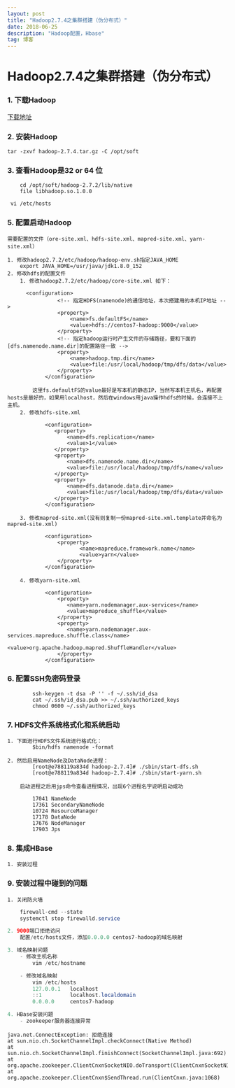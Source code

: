 ```yaml
---
layout: post
title: "Hadoop2.7.4之集群搭建（伪分布式）"
date: 2018-06-25 
description: "Hadoop配置，Hbase"
tag: 博客 
--- 
```


# Hadoop2.7.4之集群搭建（伪分布式）
### 1. 下载Hadoop

[下载地址](http://hadoop.apache.org/releases.html)

### 2. 安装Hadoop
	tar -zxvf hadoop-2.7.4.tar.gz -C /opt/soft
### 3. 查看Hadoop是32 or 64 位
```
	cd /opt/soft/hadoop-2.7.2/lib/native
	file libhadoop.so.1.0.0
```
	 vi /etc/hosts
### 5. 配置启动Hadoop
	需要配置的文件（ore-site.xml、hdfs-site.xml、mapred-site.xml、yarn-site.xml）

	1. 修改hadoop2.7.2/etc/hadoop/hadoop-env.sh指定JAVA_HOME
		export JAVA_HOME=/usr/java/jdk1.8.0_152
	2. 修改hdfs的配置文件
		1. 修改hadoop2.7.2/etc/hadoop/core-site.xml 如下：
```
      <configuration>
				<!-- 指定HDFS(namenode)的通信地址，本次搭建用的本机IP地址 -->
				<property>
					<name>fs.defaultFS</name>
					<value>hdfs://centos7-hadoop:9000</value>
				</property>
				<!-- 指定hadoop运行时产生文件的存储路径，要和下面的[dfs.namenode.name.dir]的配置路径一致 -->
				<property>
					<name>hadoop.tmp.dir</name>
					<value>file:/usr/local/hadoop/tmp/dfs/data</value>
				</property>
			</configuration>
```
			这里fs.defaultFS的value最好是写本机的静态IP，当然写本机主机名，再配置hosts是最好的，如果用localhost，然后在windows用java操作hdfs的时候，会连接不上主机。
		2. 修改hdfs-site.xml
```
			<configuration>
			   <property>
				   <name>dfs.replication</name>
				   <value>1</value>
			   </property>
			   <property>
				   <name>dfs.namenode.name.dir</name>
				   <value>file:/usr/local/hadoop/tmp/dfs/name</value>
			   </property>
			   <property>
				   <name>dfs.datanode.data.dir</name>
				   <value>file:/usr/local/hadoop/tmp/dfs/data</value>
			   </property>
			</configuration>
```
		3. 修改mapred-site.xml(没有则复制一份mapred-site.xml.template并命名为mapred-site.xml)
```
			<configuration>  
				<property>     
					   <name>mapreduce.framework.name</name>   
					   <value>yarn</value>      
				</property>  
			</configuration>
```
		4. 修改yarn-site.xml  
```
			<configuration>  
    			<property>  
				   <name>yarn.nodemanager.aux-services</name>  
				   <value>mapreduce_shuffle</value>  
				</property>  
				<property>  
				   <name>yarn.nodemanager.aux-services.mapreduce.shuffle.class</name>  
				   <value>org.apache.hadoop.mapred.ShuffleHandler</value>  
				</property>  
			</configuration>  
```
### 6. 配置SSH免密码登录
```
		ssh-keygen -t dsa -P '' -f ~/.ssh/id_dsa
		cat ~/.ssh/id_dsa.pub >> ~/.ssh/authorized_keys
		chmod 0600 ~/.ssh/authorized_keys
```
### 7. HDFS文件系统格式化和系统启动
	1. 下面进行HDFS文件系统进行格式化：
			$bin/hdfs namenode -format
	
	2. 然后启用NameNode及DataNode进程：
			[root@e788119a834d hadoop-2.7.4]# ./sbin/start-dfs.sh
			[root@e788119a834d hadoop-2.7.4]# ./sbin/start-yarn.sh
	
		启动进程之后用jps命令查看进程情况，出现6个进程名字说明启动成功
```
		17041 NameNode
		17361 SecondaryNameNode
		10724 ResourceManager
		17178 DataNode
		17676 NodeManager
		17903 Jps
```

### 8. 集成HBase
	1. 安装过程


### 9. 安装过程中碰到的问题
	1. 关闭防火墙

```java
	firewall-cmd --state
	systemctl stop firewalld.service

2. 9000端口拒绝访问
	配置/etc/hosts文件，添加0.0.0.0 centos7-hadoop的域名映射

3. 域名映射问题
	- 修改主机名称
		vim /etc/hostname

	- 修改域名映射
		vim /etc/hosts
		127.0.0.1   localhost
		::1         localhost.localdomain
		0.0.0.0     centos7-hadoop

4. HBase安装问题
	- zookeeper服务器连接异常

```
```
java.net.ConnectException: 拒绝连接
at sun.nio.ch.SocketChannelImpl.checkConnect(Native Method)
at sun.nio.ch.SocketChannelImpl.finishConnect(SocketChannelImpl.java:692)
at org.apache.zookeeper.ClientCnxnSocketNIO.doTransport(ClientCnxnSocketNIO.java:350)
at org.apache.zookeeper.ClientCnxn$SendThread.run(ClientCnxn.java:1068)

```